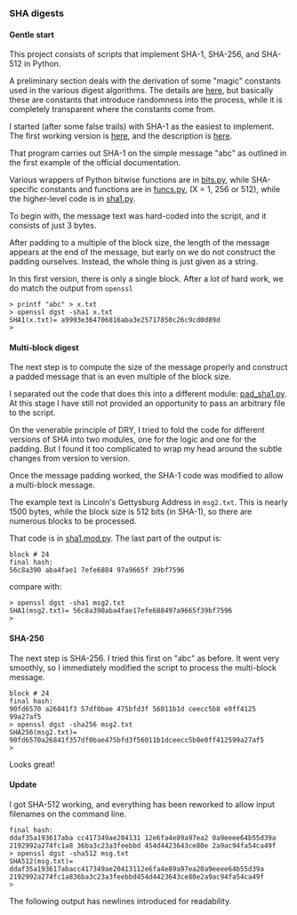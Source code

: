### SHA digests

#### Gentle start

This project consists of scripts that implement SHA-1, SHA-256, and SHA-512 in Python.

A preliminary section deals with the derivation of some "magic" constants used in the various digest algorithms.  The details are [here](sha-magic.md), but basically these are constants that introduce randomness into the process, while it is completely transparent where the constants come from.

I started (after some false trails) with SHA-1 as the easiest to implement.  The first working version is [here](sha1.orig.py), and the description is [here](sha-md).

That program carries out SHA-1 on the simple message "abc" as outlined in the first example of the official documentation.

Various wrappers of Python bitwise functions are in [bits.py](bits.py), while SHA-specific constants and functions are in [funcs.py](funcs.py), (X = 1, 256 or 512), while the higher-level code is in [sha1.py](sha1.py). 

To begin with, the message text was hard-coded into the script, and it consists of just 3 bytes.

After padding to a multiple of the block size, the length of the message appears at the end of the message, but early on we do not construct the padding ourselves.  Instead, the whole thing is just given as a string.

In this first version, there is only a single block.  After a lot of hard work, we do match the output from `openssl`

```
> printf "abc" > x.txt
> openssl dgst -sha1 x.txt
SHA1(x.txt)= a9993e364706816aba3e25717850c26c9cd0d89d
> 
```

#### Multi-block digest

The next step is to compute the size of the message properly and construct a padded message that is an even multiple of the block size.

I separated out the code that does this into a different module:  [pad_sha1.py]([pad_sha1.py).  At this stage I have still not provided an opportunity to pass an arbitrary file to the script.

On the venerable principle of DRY, I tried to fold the code for different versions of SHA into two modules, one for the logic and one for the padding.  But I found it too complicated to wrap my head around the subtle changes from version to version.

Once the message padding worked, the SHA-1 code was modified to allow a multi-block message.  

The example text is Lincoln's Gettysburg Address in `msg2.txt`.  This is nearly 1500 bytes, while the block size is 512 bits (in SHA-1), so there are numerous blocks to be processed.

That code is in [sha1.mod.py](sha1.py).  The last part of the output is:

```
block # 24
final hash:
56c8a390 aba4fae1 7efe6884 97a9665f 39bf7596
```
compare with:

```
> openssl dgst -sha1 msg2.txt 
SHA1(msg2.txt)= 56c8a390aba4fae17efe688497a9665f39bf7596
>
```

#### SHA-256

The next step is SHA-256.  I tried this first on "abc" as before.  It went very smoothly, so I immediately modified the script to process the multi-block message.

```
block # 24
final hash:
90fd6570 a26841f3 57df0bae 475bfd3f 56011b1d ceecc5b8 e0ff4125 99a27af5
> openssl dgst -sha256 msg2.txt 
SHA256(msg2.txt)= 90fd6570a26841f357df0bae475bfd3f56011b1dceecc5b8e0ff412599a27af5
>
```

Looks great!

#### Update

I got SHA-512 working, and everything has been reworked to allow input filenames on the command line.
```
final hash:
ddaf35a193617aba cc417349ae204131 12e6fa4e89a97ea2 0a9eeee64b55d39a 
2192992a274fc1a8 36ba3c23a3feebbd 454d4423643ce80e 2a9ac94fa54ca49f
> openssl dgst -sha512 msg.txt 
SHA512(msg.txt)=
ddaf35a193617abacc417349ae20413112e6fa4e89a97ea20a9eeee64b55d39a
2192992a274fc1a836ba3c23a3feebbd454d4423643ce80e2a9ac94fa54ca49f
>
```

The following output has newlines introduced for readability.
